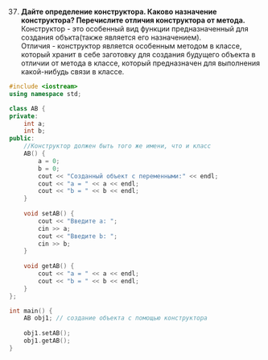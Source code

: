 037. **Дайте определение конструктора. Каково назначение конструктора? Перечислите отличия конструктора от метода.**   
Конструктор - это особенный вид функции предназначенный для создания объкта(также является его назначением).  
Отличия - конструктор является особенным методом в классе, который хранит в себе заготовку для создания будущего объекта в отличии от метода в классе, который предназначен для выполнения какой-нибудь связи в классе.  

```cpp   
#include <iostream>
using namespace std;

class AB {
private:
    int a;
    int b;
public:
    //Конструктор должен быть того же имени, что и класс
    AB() {
        a = 0;
        b = 0;
        cout << "Созданный объект с переменными:" << endl;
        cout << "a = " << a << endl;
        cout << "b = " << b << endl;
    }
    
    void setAB() {
        cout << "Введите a: ";
        cin >> a;
        cout << "Введите b: ";
        cin >> b;
    }
    
    void getAB() {
        cout << "a = " << a << endl;
        cout << "b = " << b << endl;
    }
};

int main() {
    AB obj1; // создание объекта с помощью конструктора
    
    obj1.setAB();
    obj1.getAB();
}
```  

